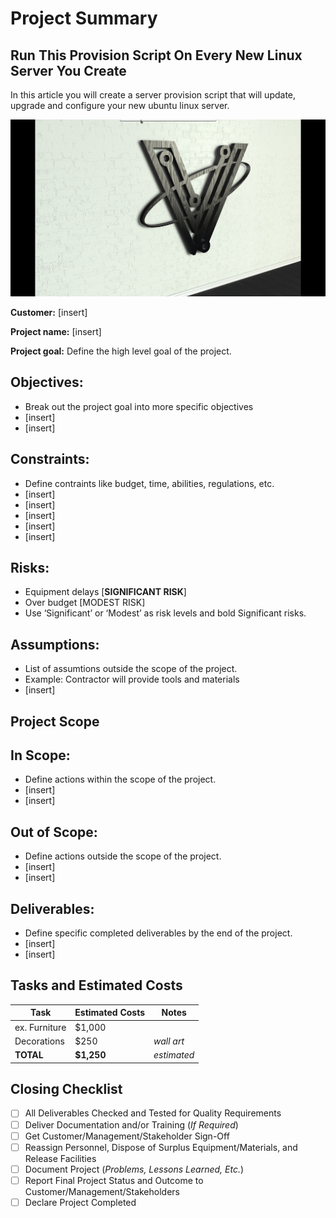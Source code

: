 # Project Summary
## Run This Provision Script On Every New Linux Server You Create

In this article you will create a server provision script that will update, upgrade and configure your new ubuntu linux server.

![Run This Provision Script On Every New Linux Server You Create](cover-image.png)

**Customer:** [insert]

**Project name:** [insert]

**Project goal:** Define the high level goal of the project.

## Objectives:

- Break out the project goal into more specific objectives
- [insert]
- [insert]

## Constraints:

- Define contraints like budget, time, abilities, regulations, etc.
- [insert]
- [insert]
- [insert]
- [insert]
- [insert]

## Risks:

- Equipment delays [**SIGNIFICANT RISK**]
- Over budget [MODEST RISK]
- Use ‘Significant’ or ‘Modest’ as risk levels and bold Significant risks.

## Assumptions:

- List of assumtions outside the scope of the project.
- Example: Contractor will provide tools and materials
- [insert]

## Project Scope

## In Scope:

- Define actions within the scope of the project.
- [insert]
- [insert]

## Out of Scope:

- Define actions outside the scope of the project.
- [insert]
- [insert]

## Deliverables:

- Define specific completed deliverables by the end of the project.
- [insert]
- [insert]

## Tasks and Estimated Costs

| Task | Estimated Costs | Notes |
|------|-----------------|-------|
|ex. Furniture|$1,000| |
|Decorations|$250|*wall art*|
|**TOTAL**|**$1,250**|*estimated*|


## Closing Checklist

- [ ]  All Deliverables Checked and Tested for Quality Requirements
- [ ]  Deliver Documentation and/or Training (*If Required*)
- [ ]  Get Customer/Management/Stakeholder Sign-Off
- [ ]  Reassign Personnel, Dispose of Surplus Equipment/Materials, and Release Facilities
- [ ]  Document Project (*Problems, Lessons Learned, Etc.*)
- [ ]  Report Final Project Status and Outcome to Customer/Management/Stakeholders
- [ ]  Declare Project Completed
